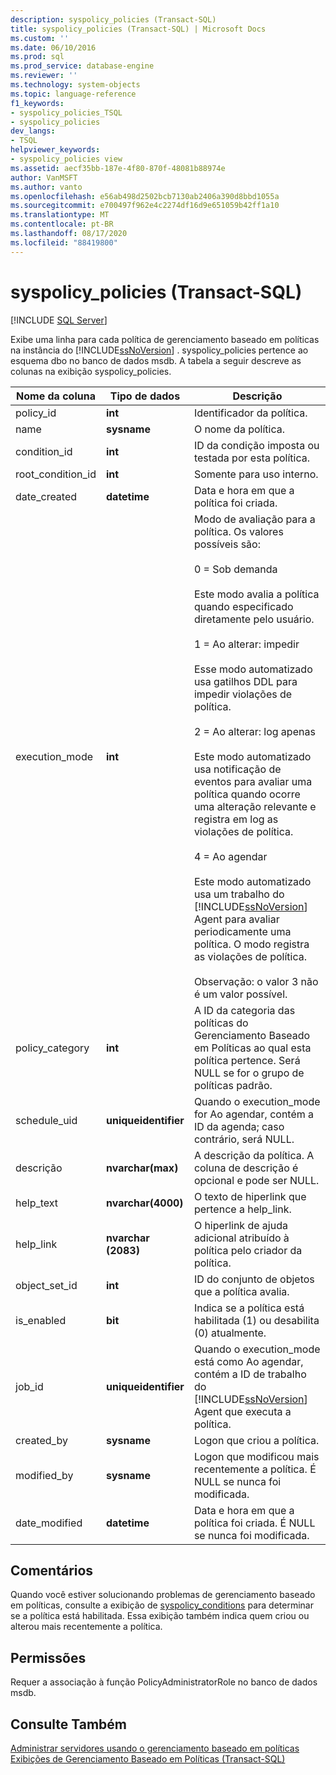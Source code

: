 ```yaml
---
description: syspolicy_policies (Transact-SQL)
title: syspolicy_policies (Transact-SQL) | Microsoft Docs
ms.custom: ''
ms.date: 06/10/2016
ms.prod: sql
ms.prod_service: database-engine
ms.reviewer: ''
ms.technology: system-objects
ms.topic: language-reference
f1_keywords:
- syspolicy_policies_TSQL
- syspolicy_policies
dev_langs:
- TSQL
helpviewer_keywords:
- syspolicy_policies view
ms.assetid: aecf35bb-187e-4f80-870f-48081b88974e
author: VanMSFT
ms.author: vanto
ms.openlocfilehash: e56ab498d2502bcb7130ab2406a390d8bbd1055a
ms.sourcegitcommit: e700497f962e4c2274df16d9e651059b42ff1a10
ms.translationtype: MT
ms.contentlocale: pt-BR
ms.lasthandoff: 08/17/2020
ms.locfileid: "88419800"
---
```

# <a name="syspolicy_policies-transact-sql"></a>syspolicy_policies (Transact-SQL)
[!INCLUDE [SQL Server](../../includes/applies-to-version/sqlserver.md)]

  Exibe uma linha para cada política de gerenciamento baseado em políticas na instância do [!INCLUDE[ssNoVersion](../../includes/ssnoversion-md.md)] . syspolicy_policies pertence ao esquema dbo no banco de dados msdb. A tabela a seguir descreve as colunas na exibição syspolicy_policies.  
  
|Nome da coluna|Tipo de dados|Descrição|  
|-----------------|---------------|-----------------|  
|policy_id|**int**|Identificador da política.|  
|name|**sysname**|O nome da política.|  
|condition_id|**int**|ID da condição imposta ou testada por esta política.|  
|root_condition_id|**int**|Somente para uso interno.|  
|date_created|**datetime**|Data e hora em que a política foi criada.|  
|execution_mode|**int**|Modo de avaliação para a política. Os valores possíveis são:<br /><br /> 0 = Sob demanda<br /><br /> Este modo avalia a política quando especificado diretamente pelo usuário.<br /><br /> 1 = Ao alterar: impedir<br /><br /> Esse modo automatizado usa gatilhos DDL para impedir violações de política.<br /><br /> 2 = Ao alterar: log apenas<br /><br /> Este modo automatizado usa notificação de eventos para avaliar uma política quando ocorre uma alteração relevante e registra em log as violações de política.<br /><br /> 4 = Ao agendar<br /><br /> Este modo automatizado usa um trabalho do [!INCLUDE[ssNoVersion](../../includes/ssnoversion-md.md)] Agent para avaliar periodicamente uma política. O modo registra as violações de política.<br /><br /> Observação: o valor 3 não é um valor possível.|  
|policy_category|**int**|A ID da categoria das políticas do Gerenciamento Baseado em Políticas ao qual esta política pertence. Será NULL se for o grupo de políticas padrão.|  
|schedule_uid|**uniqueidentifier**|Quando o execution_mode for Ao agendar, contém a ID da agenda; caso contrário, será NULL.|  
|descrição|**nvarchar(max)**|A descrição da política. A coluna de descrição é opcional e pode ser NULL.|  
|help_text|**nvarchar(4000)**|O texto de hiperlink que pertence a help_link.|  
|help_link|**nvarchar (2083)**|O hiperlink de ajuda adicional atribuído à política pelo criador da política.|  
|object_set_id|**int**|ID do conjunto de objetos que a política avalia.|  
|is_enabled|**bit**|Indica se a política está habilitada (1) ou desabilita (0) atualmente.|  
|job_id|**uniqueidentifier**|Quando o execution_mode está como Ao agendar, contém a ID de trabalho do [!INCLUDE[ssNoVersion](../../includes/ssnoversion-md.md)] Agent que executa a política.|  
|created_by|**sysname**|Logon que criou a política.|  
|modified_by|**sysname**|Logon que modificou mais recentemente a política. É NULL se nunca foi modificada.|  
|date_modified|**datetime**|Data e hora em que a política foi criada. É NULL se nunca foi modificada.|  
  
## <a name="remarks"></a>Comentários  
 Quando você estiver solucionando problemas de gerenciamento baseado em políticas, consulte a exibição de [syspolicy_conditions](../../relational-databases/system-catalog-views/syspolicy-conditions-transact-sql.md) para determinar se a política está habilitada. Essa exibição também indica quem criou ou alterou mais recentemente a política.  
  
## <a name="permissions"></a>Permissões  
 Requer a associação à função PolicyAdministratorRole no banco de dados msdb.  
  
## <a name="see-also"></a>Consulte Também  
 [Administrar servidores usando o gerenciamento baseado em políticas](../../relational-databases/policy-based-management/administer-servers-by-using-policy-based-management.md)   
 [Exibições de Gerenciamento Baseado em Políticas &#40;Transact-SQL&#41;](../../relational-databases/system-catalog-views/policy-based-management-views-transact-sql.md)  
  
  
